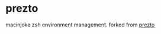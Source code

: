 # prezto
macinjoke zsh environment management.
forked from [prezto](https://github.com/sorin-ionescu/prezto)

